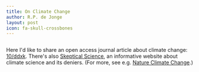 ```yaml
---
title: On Climate Change
author: R.P. de Jonge
layout: post
icon: fa-skull-crossbones
---
```

<span class="image left"><img src="{{ 'assets/images/elephants-4502268_1920.jpg' | relative_url }}" alt="" /></span>

<p>Here I'd like to share an open access journal article about climate change: <a href="https://doi.org/ddxk">10/ddxk</a>. There's also <a href="https://www.skepticalscience.com/">Skeptical Science</a>, an informative website about climate science and its deniers. (For more, see e.g. <a href="https://www.nature.com/nclimate/">Nature Climate Change</a>.) </p>
